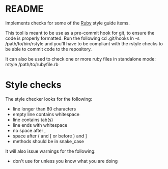 README
======

Implements checks for some of the
[Ruby](https://github.com/chneukirchen/styleguide/blob/master/RUBY-STYLE)
style guide items.

This tool is meant to be use as a pre-commit hook for git, to ensure the code
is properly formatted. Run the following
    cd .git/hooks
    ln -s /path/to/bin/rstyle
and you'll have to be compliant with the rstyle checks to be able to commit
code to the repository.

It can also be used to check one or more ruby files in standalone mode:
    rstyle /path/to/rubyfile.rb

Style checks
============

The style checker looks for the following:

* line longer than 80 characters
* empty line contains whitespace
* line contains tab(s)
* line ends with whitespace
* no space after ,
* space after ( and [ or before ) and ]
* methods should be in snake_case

It will also issue warnings for the following:

* don't use for unless you know what you are doing
